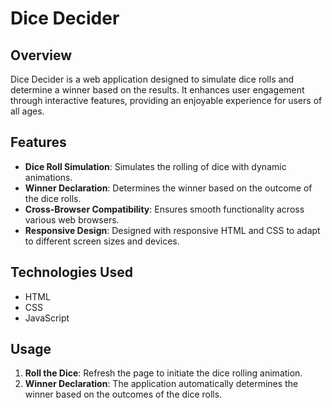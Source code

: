 # Dice Decider

## Overview
Dice Decider is a web application designed to simulate dice rolls and determine a winner based on the results. It enhances user engagement through interactive features, providing an enjoyable experience for users of all ages.

## Features
- **Dice Roll Simulation**: Simulates the rolling of dice with dynamic animations.
- **Winner Declaration**: Determines the winner based on the outcome of the dice rolls.
- **Cross-Browser Compatibility**: Ensures smooth functionality across various web browsers.
- **Responsive Design**: Designed with responsive HTML and CSS to adapt to different screen sizes and devices.

## Technologies Used
- HTML
- CSS
- JavaScript

## Usage
1. **Roll the Dice**: Refresh the page to initiate the dice rolling animation.
2. **Winner Declaration**: The application automatically determines the winner based on the outcomes of the dice rolls.
